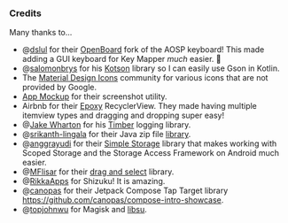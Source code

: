 ### Credits

Many thanks to...

 - @[dslul](https://github.com/dslul) for their [OpenBoard](https://github.com/dslul/openboard) fork of the AOSP keyboard! This made adding a GUI keyboard for Key Mapper _much_ easier. 🎉
 - @[salomonbrys] for his [Kotson] library so I can easily use Gson in Kotlin.
 - The [Material Design Icons] community for various icons that are not provided by Google.
 - [App Mockup] for their screenshot utility.
 - Airbnb for their [Epoxy](https://github.com/airbnb/epoxy) RecyclerView. They made having multiple itemview types and dragging and dropping super easy!
 - @[Jake Wharton](https://github.com/JakeWharton) for his [Timber](https://github.com/JakeWharton/timber) logging library.
 - @[srikanth-lingala](https://github.com/srikanth-lingala) for their Java zip file [library](https://github.com/srikanth-lingala/zip4j).
 - @[anggrayudi](https://github.com/anggrayudi) for their [Simple Storage](https://github.com/anggrayudi/SimpleStorage) library that makes working with Scoped Storage and the Storage Access Framework on Android much easier.
 - @[MFlisar](https://github.com/MFlisar) for their [drag and select](https://github.com/MFlisar/DragSelectRecyclerView) library.
 - @[RikkaApps](https://github.com/RikkaApps) for Shizuku! It is amazing.
 - @[canopas](https://github.com/canopas) for their Jetpack Compose Tap Target library https://github.com/canopas/compose-intro-showcase.
- @[topjohnwu](https://github.com/topjohnwu) for Magisk
  and [libsu](https://github.com/topjohnwu/libsu).

[salomonbrys]: https://github.com/salomonbrys
[Kotson]: https://github.com/salomonbrys/Kotson
[Material Design Icons]: https://materialdesignicons.com/
[App Mockup]: https://app-mockup.com/
